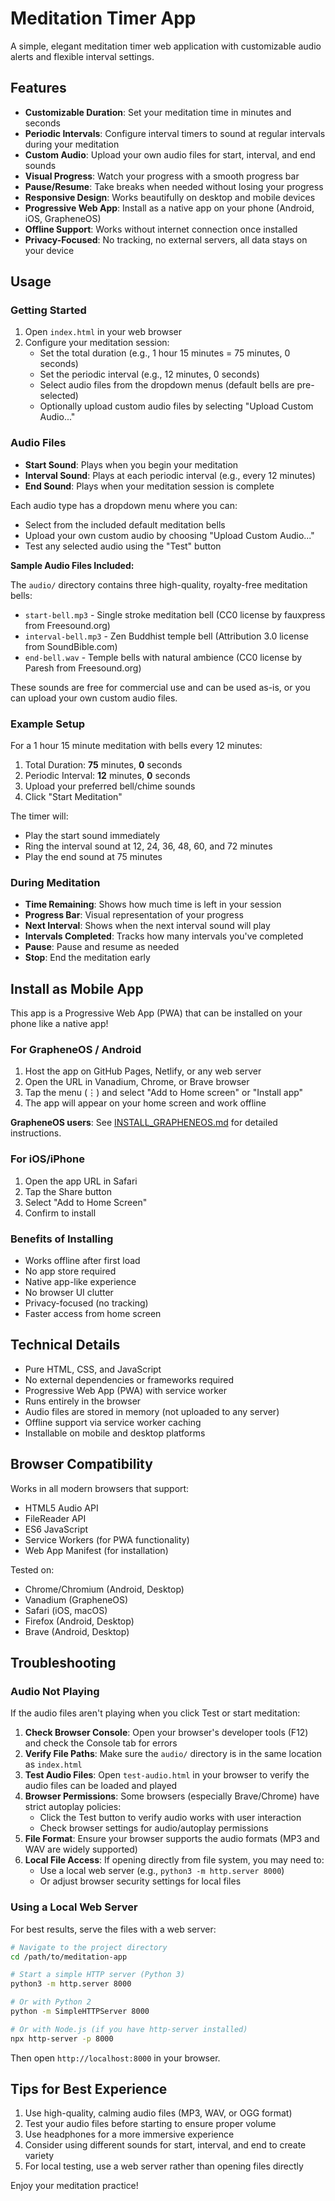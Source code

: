 # Meditation Timer App

A simple, elegant meditation timer web application with customizable audio alerts and flexible interval settings.

## Features

- **Customizable Duration**: Set your meditation time in minutes and seconds
- **Periodic Intervals**: Configure interval timers to sound at regular intervals during your meditation
- **Custom Audio**: Upload your own audio files for start, interval, and end sounds
- **Visual Progress**: Watch your progress with a smooth progress bar
- **Pause/Resume**: Take breaks when needed without losing your progress
- **Responsive Design**: Works beautifully on desktop and mobile devices
- **Progressive Web App**: Install as a native app on your phone (Android, iOS, GrapheneOS)
- **Offline Support**: Works without internet connection once installed
- **Privacy-Focused**: No tracking, no external servers, all data stays on your device

## Usage

### Getting Started

1. Open `index.html` in your web browser
2. Configure your meditation session:
   - Set the total duration (e.g., 1 hour 15 minutes = 75 minutes, 0 seconds)
   - Set the periodic interval (e.g., 12 minutes, 0 seconds)
   - Select audio files from the dropdown menus (default bells are pre-selected)
   - Optionally upload custom audio files by selecting "Upload Custom Audio..."

### Audio Files

- **Start Sound**: Plays when you begin your meditation
- **Interval Sound**: Plays at each periodic interval (e.g., every 12 minutes)
- **End Sound**: Plays when your meditation session is complete

Each audio type has a dropdown menu where you can:

- Select from the included default meditation bells
- Upload your own custom audio by choosing "Upload Custom Audio..."
- Test any selected audio using the "Test" button

**Sample Audio Files Included:**

The `audio/` directory contains three high-quality, royalty-free meditation bells:

- `start-bell.mp3` - Single stroke meditation bell (CC0 license by fauxpress from Freesound.org)
- `interval-bell.mp3` - Zen Buddhist temple bell (Attribution 3.0 license from SoundBible.com)
- `end-bell.wav` - Temple bells with natural ambience (CC0 license by Paresh from Freesound.org)

These sounds are free for commercial use and can be used as-is, or you can upload your own custom audio files.


### Example Setup

For a 1 hour 15 minute meditation with bells every 12 minutes:

1. Total Duration: **75** minutes, **0** seconds
2. Periodic Interval: **12** minutes, **0** seconds
3. Upload your preferred bell/chime sounds
4. Click "Start Meditation"

The timer will:
- Play the start sound immediately
- Ring the interval sound at 12, 24, 36, 48, 60, and 72 minutes
- Play the end sound at 75 minutes

### During Meditation

- **Time Remaining**: Shows how much time is left in your session
- **Progress Bar**: Visual representation of your progress
- **Next Interval**: Shows when the next interval sound will play
- **Intervals Completed**: Tracks how many intervals you've completed
- **Pause**: Pause and resume as needed
- **Stop**: End the meditation early

## Install as Mobile App

This app is a Progressive Web App (PWA) that can be installed on your phone like a native app!

### For GrapheneOS / Android

1. Host the app on GitHub Pages, Netlify, or any web server
2. Open the URL in Vanadium, Chrome, or Brave browser
3. Tap the menu (⋮) and select "Add to Home screen" or "Install app"
4. The app will appear on your home screen and work offline

**GrapheneOS users**: See [INSTALL_GRAPHENEOS.md](INSTALL_GRAPHENEOS.md) for detailed instructions.

### For iOS/iPhone

1. Open the app URL in Safari
2. Tap the Share button
3. Select "Add to Home Screen"
4. Confirm to install

### Benefits of Installing

- Works offline after first load
- No app store required
- Native app-like experience
- No browser UI clutter
- Privacy-focused (no tracking)
- Faster access from home screen

## Technical Details

- Pure HTML, CSS, and JavaScript
- No external dependencies or frameworks required
- Progressive Web App (PWA) with service worker
- Runs entirely in the browser
- Audio files are stored in memory (not uploaded to any server)
- Offline support via service worker caching
- Installable on mobile and desktop platforms

## Browser Compatibility

Works in all modern browsers that support:
- HTML5 Audio API
- FileReader API
- ES6 JavaScript
- Service Workers (for PWA functionality)
- Web App Manifest (for installation)

Tested on:
- Chrome/Chromium (Android, Desktop)
- Vanadium (GrapheneOS)
- Safari (iOS, macOS)
- Firefox (Android, Desktop)
- Brave (Android, Desktop)

## Troubleshooting

### Audio Not Playing

If the audio files aren't playing when you click Test or start meditation:

1. **Check Browser Console**: Open your browser's developer tools (F12) and check the Console tab for errors
2. **Verify File Paths**: Make sure the `audio/` directory is in the same location as `index.html`
3. **Test Audio Files**: Open `test-audio.html` in your browser to verify the audio files can be loaded and played
4. **Browser Permissions**: Some browsers (especially Brave/Chrome) have strict autoplay policies:
   - Click the Test button to verify audio works with user interaction
   - Check browser settings for audio/autoplay permissions
5. **File Format**: Ensure your browser supports the audio formats (MP3 and WAV are widely supported)
6. **Local File Access**: If opening directly from file system, you may need to:
   - Use a local web server (e.g., `python3 -m http.server 8000`)
   - Or adjust browser security settings for local files

### Using a Local Web Server

For best results, serve the files with a web server:

```bash
# Navigate to the project directory
cd /path/to/meditation-app

# Start a simple HTTP server (Python 3)
python3 -m http.server 8000

# Or with Python 2
python -m SimpleHTTPServer 8000

# Or with Node.js (if you have http-server installed)
npx http-server -p 8000
```

Then open `http://localhost:8000` in your browser.

## Tips for Best Experience

1. Use high-quality, calming audio files (MP3, WAV, or OGG format)
2. Test your audio files before starting to ensure proper volume
3. Use headphones for a more immersive experience
4. Consider using different sounds for start, interval, and end to create variety
5. For local testing, use a web server rather than opening files directly

Enjoy your meditation practice!

